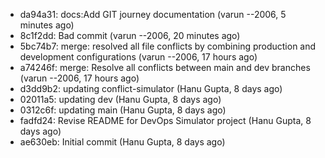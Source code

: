 - da94a31: docs:Add GIT journey documentation (varun --2006, 5 minutes ago)
- 8c1f2dd: Bad commit (varun --2006, 20 minutes ago)
- 5bc74b7: merge: resolved all file conflicts by combining production and development configurations (varun --2006, 17 hours ago)
- a74246f: merge: Resolve all conflicts between main and dev branches (varun --2006, 17 hours ago)
- d3dd9b2: updating conflict-simulator (Hanu Gupta, 8 days ago)
- 02011a5: updating dev (Hanu Gupta, 8 days ago)
- 0312c6f: updating main (Hanu Gupta, 8 days ago)
- fadfd24: Revise README for DevOps Simulator project (Hanu Gupta, 8 days ago)
- ae630eb: Initial commit (Hanu Gupta, 8 days ago)